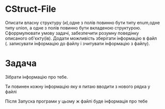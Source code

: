 # CStruct-File
Описати власну структуру (и),одне з полів повинно бути типу enum,одне  типу  union, а одне з полів повинно бути вкладеною структурою. Сфоррмулювати умову задачі, забезпечити розумну поведінку описаного об'єкту(ів). Додати можливість зберігати інформацію в файл (. записувати інформацію до файлу і зчитувати інформацію з файлу).

# Задача
Зібрати інформацію про тебе.


Ти повинен кожну інформацію яку я питаю вводити з нового рядка у файлі


Після Запуска програми у цьому ж файлі буде інформація про тебе